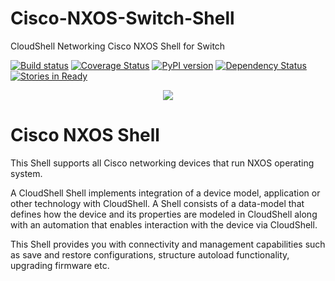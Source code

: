 # Cisco-NXOS-Switch-Shell
CloudShell Networking Cisco NXOS Shell for Switch

[![Build status](https://travis-ci.org/QualiSystems/Cisco-NXOS-Switch-Shell-2G.svg?branch=dev)](https://travis-ci.org/QualiSystems/Cisco-NXOS-Switch-Shell-2G)
[![Coverage Status](https://coveralls.io/repos/github/QualiSystems/Cisco-NXOS-Switch-Shell-2G/badge.svg)](https://coveralls.io/github/QualiSystems/Cisco-NXOS-Switch-Shell-2G)
[![PyPI version](https://badge.fury.io/py/cloudshell-networking-cisco-nxos.svg)](https://badge.fury.io/py/cloudshell-networking-cisco-nxos)
[![Dependency Status](https://dependencyci.com/github/QualiSystems/Cisco-NXOS-Switch-Shell-2G/badge)](https://dependencyci.com/github/QualiSystems/Cisco-NXOS-Switch-Shell-2G)
[![Stories in Ready](https://badge.waffle.io/QualiSystems/Cisco-NXOS-Switch-Shell-2G.svg?label=ready&title=Ready)](http://waffle.io/QualiSystems/Cisco-NXOS-Switch-Shell-2G)

<p align="center">
<img src="https://github.com/QualiSystems/devguide_source/raw/master/logo.png"></img>
</p>

# Cisco NXOS Shell
This Shell supports all Cisco networking devices that run NXOS operating system.

A CloudShell Shell implements integration of a device model, application or other technology with CloudShell. A Shell consists of a data-model that defines how the device and its properties are modeled in CloudShell along with an automation that enables interaction with the device via CloudShell.

This Shell provides you with connectivity and management capabilities such as save and restore configurations, structure autoload functionality, upgrading firmware etc.
